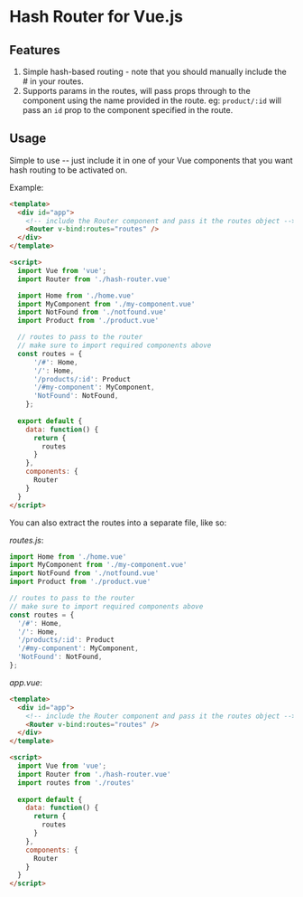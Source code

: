 # Hash Router for Vue.js
## Features
1. Simple hash-based routing - note that you should manually include the # in your routes.
1. Supports params in the routes, will pass props through to the component using the name provided in the route. eg: `product/:id` will pass an `id` prop to the component specified in the route.
## Usage
Simple to use -- just include it in one of your Vue components that you want hash routing to be activated on.

Example:
``` html
<template>
  <div id="app">
    <!-- include the Router component and pass it the routes object -->
    <Router v-bind:routes="routes" /> 
  </div>
</template>

<script>
  import Vue from 'vue';
  import Router from './hash-router.vue'

  import Home from './home.vue'
  import MyComponent from './my-component.vue'
  import NotFound from './notfound.vue'
  import Product from './product.vue'

  // routes to pass to the router
  // make sure to import required components above
  const routes = {
      '/#': Home,
      '/': Home,
      '/products/:id': Product
      '/#my-component': MyComponent,
      'NotFound': NotFound,
    };
  
  export default {
    data: function() {
      return {
        routes
      }
    },
    components: {
      Router
    }
  }
</script>
```

You can also extract the routes into a separate file, like so:

*routes.js*:
``` js
import Home from './home.vue'
import MyComponent from './my-component.vue'
import NotFound from './notfound.vue'
import Product from './product.vue'

// routes to pass to the router
// make sure to import required components above
const routes = {
  '/#': Home,
  '/': Home,
  '/products/:id': Product
  '/#my-component': MyComponent,
  'NotFound': NotFound,
};
```

*app.vue*:
``` html
<template>
  <div id="app">
    <!-- include the Router component and pass it the routes object -->
    <Router v-bind:routes="routes" /> 
  </div>
</template>

<script>
  import Vue from 'vue';
  import Router from './hash-router.vue'
  import routes from './routes'
  
  export default {
    data: function() {
      return {
        routes
      }
    },
    components: {
      Router
    }
  }
</script>
```
